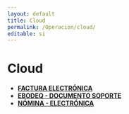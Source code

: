 ```yaml
---
layout: default
title: Cloud
permalink: /Operacion/cloud/
editable: si
---
```


# Cloud



* [**FACTURA ELECTRÓNICA**](http://docs.oasiscom.com/Operacion/cloud/ebportal)
* [**EBODEQ - DOCUMENTO SOPORTE**](http://docs.oasiscom.com/Operacion/cloud/Documento_Soporte/ebodeq)
* [**NÓMINA - ELECTRÓNICA**](http://docs.oasiscom.com/Operacion/cloud/NominaElectronica)
